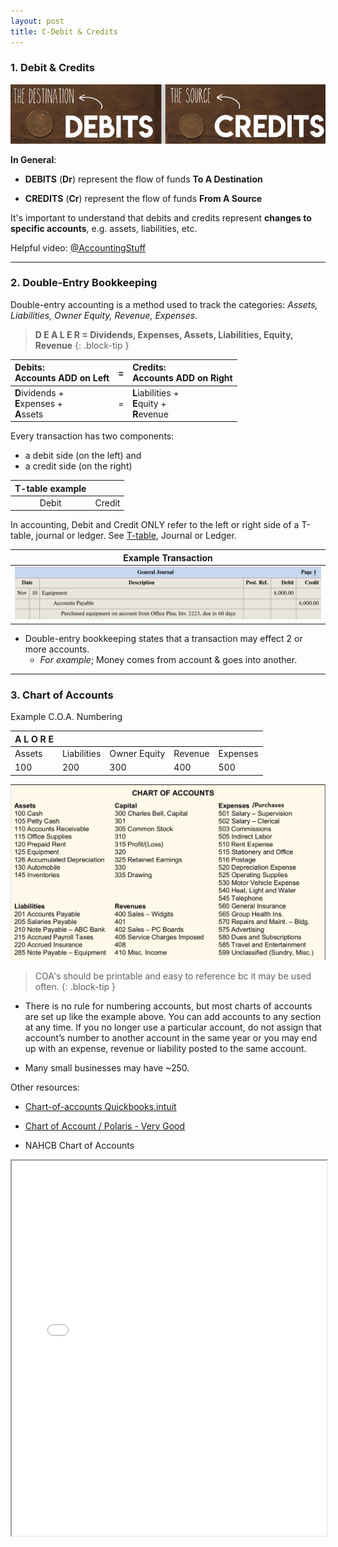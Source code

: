 ```yaml
---
layout: post
title: C-Debit & Credits
---
```


### 1. Debit & Credits

![Cedit=Destination, Debit=Source](/assets/mc-graw-accounting-course/images/debit-destination-credit-source.png)

**In General**:

- **DEBITS** (**Dr**) represent the flow of funds **To A Destination**

- **CREDITS** (**Cr**) represent the flow of funds **From A Source**

It's important to understand that debits and credits represent **changes to specific accounts**, e.g. assets, liabilities, etc.

Helpful video: [@AccountingStuff](https://www.youtube.com/watch?v=VhwZ9t2b3Zk)

---

### 2. Double-Entry Bookkeeping


Double-entry accounting is a method used to track the categories: *Assets, Liabilities, Owner Equity, Revenue, Expenses*.

> **D E A L E R = Dividends, Expenses, Assets, Liabilities, Equity, Revenue**
{: .block-tip }

| Debits: <br> Accounts ADD on Left |=| Credits: <br> Accounts ADD on Right |
|:----------|:-:|:-|
| **D**ividends + <br> **E**xpenses + <br> **A**ssets |=| **L**iabilities + <br> **E**quity + <br> **R**evenue |



Every transaction has two components:
- a debit side (on the left) and 
- a credit side (on the right)

| T-table example ||
|:-------:|:---------:|
| Debit   | Credit    |

In accounting, Debit and Credit ONLY refer to the left or right side of a T-table, journal or ledger. See [T-table](T-table), Journal or Ledger.


| Example Transaction |
|:-----:|
| ![Example Entry](/assets/mc-graw-accounting-course/images/example.journal.entry.png)  |

- Double-entry bookkeeping states that a transaction may effect 2 or more accounts. 
  -  *For example*; Money comes from account & goes into another. 
 

---

### 3. Chart of Accounts

Example C.O.A. Numbering

|A L O R E |||||
|:-|:-|:-|:-|:-|
|Assets|Liabilities|Owner Equity|Revenue|Expenses|
|100|200|300|400|500|

![Example C.O.A.](/assets/aipb/coa.example.png)

> COA's should be printable and easy to reference bc it may be used often. 
{: .block-tip }


- There is no rule for numbering accounts, but most charts of accounts are set up like the example above. You can add accounts to any section at any time. If you no longer use a particular account, do not assign that account’s number to another account in the same year or you may end up with an expense, revenue or liability posted to the same account. 

- Many small businesses may have ~250.  

Other resources:  


- [Chart-of-accounts Quickbooks.intuit](https://quickbooks.intuit.com/global/resources/accounting/chart-of-accounts-definition-and-example/)   
- [Chart of Account / Polaris - Very Good](https://polaristaxandaccounting.com/chart-of-accounts-the-ultimate-guide-with-examples/)   

- NAHCB Chart of Accounts   
<div class="pdf-container">
    <iframe src="/assets/nacpb_material/nahb-chart-of-accounts-2016.pdf#zoom=FitH" height="600" width="100%" allowFullScreen="true">
    </iframe>
</div>